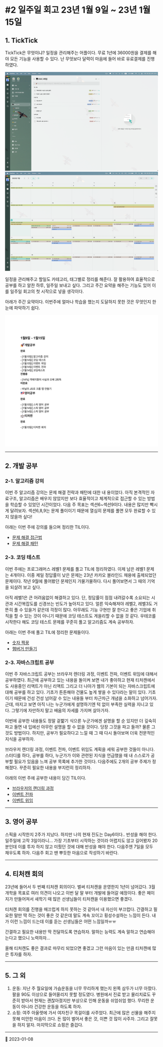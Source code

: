 # #2 일주일 회고 23년 1월 9일 ~ 23년 1월 15일

## 1. TickTick

TickTick은 무엇이냐? 일정을 관리해주는 어플이다. 무료 1년에 36000원을 결제를 해야 모든 기능을 사용할 수 있다. 난 무엇보다 달력이 마음에 들어 바로 유료결제를 진행하였다.

![TickTick](/image/Diary/Retrospective/ticktick.png)
![TickTick](/image/Diary/Retrospective/ticktick2.png)

일정을 관리해주고 할일도 카테고리, 태그별로 정리를 해준다. 잘 활용하여 효율적으로 공부를 하고 알찬 하루, 일주일 보내고 싶다. 그리고 주간 요약을 해주는 기능도 있어 이를 일주일 회고의 첫 시작으로 넣을 생각이다.

아래가 주간 요약이다. 이번주에 얼마나 학습을 했는지 도달하지 못한 것은 무엇인지 한 눈에 파악하기 쉽다.

![#2 일주일 회고 23년 1월 9일 ~ 23년 1월 15일](/image/Diary/Retrospective/retrospective2.png)

---

## 2. 개발 공부

### 2-1. 알고리즘 강의

이번 주 알고리즘 강의는 문제 해결 전략과 패턴에 대한 내
용이었다. 아직 본격적인 자료구조, 알고리즘은 배우지 않았지만 보다 효율적이고 체계적으로 접근할 수 있는 방법을 학습할 수 있었던 시간이었다. 다음 주 목표는 섹션6~섹션9이다. 내용은 많지만 빡시게 달려보자. 섹션6,8,9는 문제 풀이이기 때문에 열심히 문제를 풀면 모두 완료할 수 있지 않을까 싶다!

아래는 이번 주에 강의를 들으며 정리한 TIL이다.

- [문제 해결 접근법](DataStructureAlgorithm/Approach.md)
- [문제 해결 패턴](DataStructureAlgorithm/SolvingPattern.md)

### 2-3. 코딩 테스트

이번 주에는 프로그래머스 레벨1 문제를 풀고 TIL에 정리하였다. 이제 남은 레벨1 문제는 4개이다. 이중 제일 정답률이 낮은 문제는 23년 카카오 블라인드 채용에 출제되었던 문제이다. 작년 9월에 풀어봤던 문제인지 가물가물하다. 다시 풀어보면서 그 때의 기억을 되살려 보고 싶다.

아직 레벨1은 큰 어려움없이 해결하고 있다. 단, 정답률이 점점 내려갈수록 소요되는 시관과 시간복잡도를 신경쓰는 빈도가 높아지고 있다. 얼른 익숙해져야 레벨2, 레벨3도 거뜬히 풀 수 있을거 같은데 걱정이 많다. 아무래도 기능 구현만 잘 한다고 좋은 기업에 취직을 할 수 있는 것이 아니기 때문에 코딩 테스트도 게을리할 수 없을 것 같다. 우테코를 시작한다 해도 코딩 테스트 문제를 꾸준히 풀고 알고리즘도 계속 공부하자.

아래는 이번 주에 풀고 TIL에 정리한 문제들이다.

- [숫자 짝꿍](CodingTest/Programmers/Level1/programmers_number_partner.md)
- [햄버거 만들기](CodingTest/Programmers/Level1/programmers_makeing_hamburger.md)

### 2-3. 자바스크립트 공부

이번 주 자바스크립트 공부는 브라우저 렌더링 과정, 이벤트 전파, 이벤트 위임에 대해서 공부하였다. 최근에 공부하고 있는 내용을 돌이켜 보면 내가 좋아하고 현재 티처캔에서도 사용중인 리액트가 아닌 리액트 그리고 더 나아가 웹의 기본이 되는 자바스크립트에 대해 공부를 하고 있다. 기초가 튼튼해야 건물도 높게 쌓을 수 있다라는 말이 있다. 기초이기 때문에 건성 건성 넘어갈 수 있는 내용들 부터 차근차근 개념을 소화하고 넘어가자. 근데, 따지고 보면 아직 나는 누군가에게 설명하기엔 턱 없이 부족한 실력을 지니고 있다. 그렇기에 자만하지 말고 배움의 자세를 가지며 살아가자.

이번에 공부한 내용들도 정말 겉햛기 식으론 누군가에겐 설명을 할 순 있지만 더 깊숙히 파고 들면 내 입에선 아무런 설명을 할 수 없을 것이다. 당장 그것을 파고 들까? 물론 그것도 방법이다. 하지만, 공부가 필요하다고 느낄 때 그 때 다시 돌아보며 더욱 전문적인 지식을 공부하자.

브라우저 렌더링 과정, 이벤트 전파, 이벤트 위임도 계획을 세워 공부한 것들이 아니다. 스터디를 하다, 공부를 하다, 누군가가 이와 관련된 지식을 언급했을 때 내 스스로가 공부할 필요가 있음을 느껴 공부 목록에 추가한 것이다. 다음주에도 2개의 공부 주제가 정해졌다. 꾸준히 필요한 내용을 부지런히 정리하자.

아래의 이번 주에 공부한 내용이 담긴 TIL이다.

- [브라우저의 랜더링 과정](/ETC/BrowerRendering.md)
- [이벤트 전파](JAVASCRIPT/DOM/EventPropagation.md)
- [이벤트 위임](JAVASCRIPT/DOM/EventDelegation.md)

---

## 3. 영어 공부

스픽을 시작한지 2주가 지났다. 하지만 나의 현재 진도는 Day6이다.. 반성을 해야 한다. 일주일에 고작 3일이라니... 가장 기초부터 시작하는 것이라 어렵지도 않고 길어봤자 20분인데 이를 투자 하지 않고 미뤘던 것에 대해 반성을 해야 한다. 다음주엔 7일을 모두 채우도록 하자. 다음주 회고 땐 뿌듯한 마음으로 작성하기 바란다.

---

## 4. 티처캔 회의

23년에 들어서 두 번째 티처캔 회의이다. 벌써 티처캔을 운영한지 1년이 넘어갔다. 3월 개학을 목표로 여러 의견이 나오고 이번 달 말 부터 개발에 들어갈 예정이다. 좋은 페이지가 만들어져서 새학기 때 많은 선생님들이 티처캔을 이용했으면 좋겠다.

티처캔 회의를 진행을 매끄럽게 하지 못하는 것 같아서 내 자신이 부끄럽다. 간결하고 필요한 말만 딱 하는 것이 좋은 것 같은데 말도 계속 꼬이고 횡성수설하는 느낌이 든다. 내가 이런 느낌이 드는데 이를 듣는 선생님들은 어떤 느낌일까ㅠㅠ

간결하고 필요한 내용만 딱 전달하도록 연습하자. 말하는 능력도 계속 말하고 연습해야 는다고 했으니 노력하자...

올해 티처캔도 좋은 결과로 마무리 되었으면 좋겠고 그런 마음이 있는 만큼 티처캔에 많은 투자를 하자.

---

## 5. 그 외

1. 운동: 지난 주 월요일에 가슴운동을 너무 무리하게 했는지 왼쪽 삼두가 너무 아팠다. 팔을 90도 이상으로 들어올리지 못할 정도였다. 병원에서 진료 받고 물리치료도 꾸준히 받아서 현재는 괜찮아졌지만 부상으로 인해 운동을 쉬엄쉬엄 했다. 무리한 운동이 아니라 건강한 운동을 하도록 하자.
2. 쇼핑: 여주 아울렛에 가서 여자친구 목걸이를 사주었다. 최근에 많은 선물을 해주지 못해 미안한 마음이 크다. 돈 많이 벌어서 좋은 것, 이쁜 것 많이 사주자. 그리고 잘못을 하지 말자. 마지막으로 쇼핑은 즐겁다.

---

📅 2023-01-08
